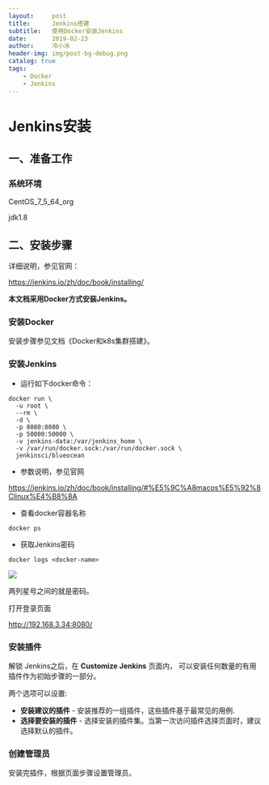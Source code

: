 ```yaml
---
layout:     post
title:      Jenkins搭建
subtitle:   使用Docker安装Jenkins
date:       2019-02-23
author:     冷小冰
header-img: img/post-bg-debug.png
catalog: true
tags:
    - Docker
    - Jenkins
---
```

# Jenkins安装

## 一、准备工作

### 系统环境

CentOS_7_5_64_org

jdk1.8

## 二、安装步骤

详细说明，参见官网：

https://jenkins.io/zh/doc/book/installing/

**本文档采用Docker方式安装Jenkins。**

### 安装Docker

安装步骤参见文档《Docker和k8s集群搭建》。

### 安装Jenkins

- 运行如下docker命令：

```shell
docker run \
  -u root \
  --rm \
  -d \
  -p 8080:8080 \
  -p 50000:50000 \
  -v jenkins-data:/var/jenkins_home \
  -v /var/run/docker.sock:/var/run/docker.sock \
  jenkinsci/blueocean
```

- 参数说明，参见官网

https://jenkins.io/zh/doc/book/installing/#%E5%9C%A8macos%E5%92%8Clinux%E4%B8%8A

- 查看docker容器名称

```shell
docker ps
```

- 获取Jenkins密码

```
docker logs <docker-name>
```

![](https://github.com/Lengxiaobing/Lengxiaobing.github.io/tree/master/img/docs-pics/jenkins01.png)

两列星号之间的就是密码。

打开登录页面

http://192.168.3.34:8080/

### 安装插件

解锁 Jenkins之后，在 **Customize Jenkins** 页面内， 可以安装任何数量的有用插件作为初始步骤的一部分。

两个选项可以设置:

- **安装建议的插件** - 安装推荐的一组插件，这些插件基于最常见的用例.
- **选择要安装的插件** - 选择安装的插件集。当第一次访问插件选择页面时，建议选择默认的插件。

### 创建管理员

安装完插件，根据页面步骤设置管理员。

